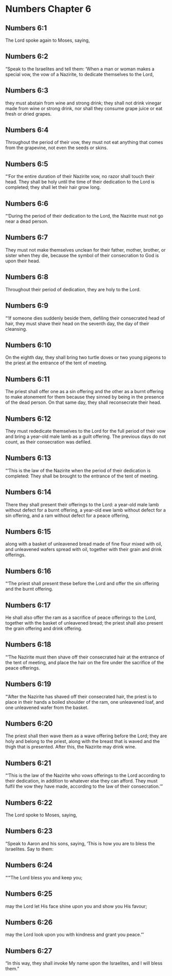 # Numbers Chapter 6

## Numbers 6:1

The Lord spoke again to Moses, saying,

## Numbers 6:2

“Speak to the Israelites and tell them: ‘When a man or woman makes a special vow, the vow of a Nazirite, to dedicate themselves to the Lord,

## Numbers 6:3

they must abstain from wine and strong drink; they shall not drink vinegar made from wine or strong drink, nor shall they consume grape juice or eat fresh or dried grapes.

## Numbers 6:4

Throughout the period of their vow, they must not eat anything that comes from the grapevine, not even the seeds or skins.

## Numbers 6:5

“‘For the entire duration of their Nazirite vow, no razor shall touch their head. They shall be holy until the time of their dedication to the Lord is completed; they shall let their hair grow long.

## Numbers 6:6

“‘During the period of their dedication to the Lord, the Nazirite must not go near a dead person.

## Numbers 6:7

They must not make themselves unclean for their father, mother, brother, or sister when they die, because the symbol of their consecration to God is upon their head.

## Numbers 6:8

Throughout their period of dedication, they are holy to the Lord.

## Numbers 6:9

“‘If someone dies suddenly beside them, defiling their consecrated head of hair, they must shave their head on the seventh day, the day of their cleansing.

## Numbers 6:10

On the eighth day, they shall bring two turtle doves or two young pigeons to the priest at the entrance of the tent of meeting.

## Numbers 6:11

The priest shall offer one as a sin offering and the other as a burnt offering to make atonement for them because they sinned by being in the presence of the dead person. On that same day, they shall reconsecrate their head.

## Numbers 6:12

They must rededicate themselves to the Lord for the full period of their vow and bring a year-old male lamb as a guilt offering. The previous days do not count, as their consecration was defiled.

## Numbers 6:13

“‘This is the law of the Nazirite when the period of their dedication is completed: They shall be brought to the entrance of the tent of meeting.

## Numbers 6:14

There they shall present their offerings to the Lord: a year-old male lamb without defect for a burnt offering, a year-old ewe lamb without defect for a sin offering, and a ram without defect for a peace offering,

## Numbers 6:15

along with a basket of unleavened bread made of fine flour mixed with oil, and unleavened wafers spread with oil, together with their grain and drink offerings.

## Numbers 6:16

“‘The priest shall present these before the Lord and offer the sin offering and the burnt offering.

## Numbers 6:17

He shall also offer the ram as a sacrifice of peace offerings to the Lord, together with the basket of unleavened bread; the priest shall also present the grain offering and drink offering.

## Numbers 6:18

“‘The Nazirite must then shave off their consecrated hair at the entrance of the tent of meeting, and place the hair on the fire under the sacrifice of the peace offerings.

## Numbers 6:19

“‘After the Nazirite has shaved off their consecrated hair, the priest is to place in their hands a boiled shoulder of the ram, one unleavened loaf, and one unleavened wafer from the basket.

## Numbers 6:20

The priest shall then wave them as a wave offering before the Lord; they are holy and belong to the priest, along with the breast that is waved and the thigh that is presented. After this, the Nazirite may drink wine.

## Numbers 6:21

“‘This is the law of the Nazirite who vows offerings to the Lord according to their dedication, in addition to whatever else they can afford. They must fulfil the vow they have made, according to the law of their consecration.’”

## Numbers 6:22

The Lord spoke to Moses, saying,

## Numbers 6:23

“Speak to Aaron and his sons, saying, ‘This is how you are to bless the Israelites. Say to them:

## Numbers 6:24

“‘“The Lord bless you and keep you;

## Numbers 6:25

may the Lord let His face shine upon you and show you His favour;

## Numbers 6:26

may the Lord look upon you with kindness and grant you peace.”’

## Numbers 6:27

“In this way, they shall invoke My name upon the Israelites, and I will bless them.”
